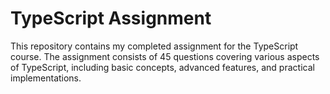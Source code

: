 # TypeScript Assignment

This repository contains my completed assignment for the TypeScript course. The assignment consists of 45 questions covering various aspects of TypeScript, including basic concepts, advanced features, and practical implementations.
